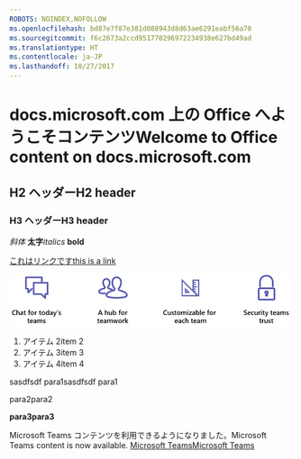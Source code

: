 ```yaml
---
ROBOTS: NOINDEX,NOFOLLOW
ms.openlocfilehash: bd87e7f87e381d088943d8d63ae6291eabf56a70
ms.sourcegitcommit: f6c2673a2ccd951770296972234938e627bd49ad
ms.translationtype: HT
ms.contentlocale: ja-JP
ms.lasthandoff: 10/27/2017
---
```

# <a name="welcome-to-office-content-on-docsmicrosoftcom"></a><span data-ttu-id="95c1c-101">docs.microsoft.com 上の Office へようこそコンテンツ</span><span class="sxs-lookup"><span data-stu-id="95c1c-101">Welcome to Office content on docs.microsoft.com</span></span>
## <a name="h2-header"></a><span data-ttu-id="95c1c-102">H2 ヘッダー</span><span class="sxs-lookup"><span data-stu-id="95c1c-102">H2 header</span></span>
### <a name="h3-header"></a><span data-ttu-id="95c1c-103">H3 ヘッダー</span><span class="sxs-lookup"><span data-stu-id="95c1c-103">H3 header</span></span>

<span data-ttu-id="95c1c-104">*斜体*
**太字**</span><span class="sxs-lookup"><span data-stu-id="95c1c-104">*italics*
**bold**</span></span>

[<span data-ttu-id="95c1c-105">これはリンクです</span><span class="sxs-lookup"><span data-stu-id="95c1c-105">this is a link</span></span>](Office-365-groups.md)

![何かの代替テキスト](media/Overview-Microsoft-Teams-image1.png)

1. <span data-ttu-id="95c1c-107">アイテム 2</span><span class="sxs-lookup"><span data-stu-id="95c1c-107">item 2</span></span>
2. <span data-ttu-id="95c1c-108">アイテム 3</span><span class="sxs-lookup"><span data-stu-id="95c1c-108">item 3</span></span>
3. <span data-ttu-id="95c1c-109">アイテム 4</span><span class="sxs-lookup"><span data-stu-id="95c1c-109">item 4</span></span>





<span data-ttu-id="95c1c-110">sasdfsdf para1</span><span class="sxs-lookup"><span data-stu-id="95c1c-110">sasdfsdf para1</span></span>

<span data-ttu-id="95c1c-111">para2</span><span class="sxs-lookup"><span data-stu-id="95c1c-111">para2</span></span>

<span data-ttu-id="95c1c-112">**para3**</span><span class="sxs-lookup"><span data-stu-id="95c1c-112">**para3**</span></span>




<span data-ttu-id="95c1c-113">Microsoft Teams コンテンツを利用できるようになりました。</span><span class="sxs-lookup"><span data-stu-id="95c1c-113">Microsoft Teams content is now available.</span></span>
[<span data-ttu-id="95c1c-114">Microsoft Teams</span><span class="sxs-lookup"><span data-stu-id="95c1c-114">Microsoft Teams</span></span>](https://docs.microsoft.com/MicrosoftTeams)